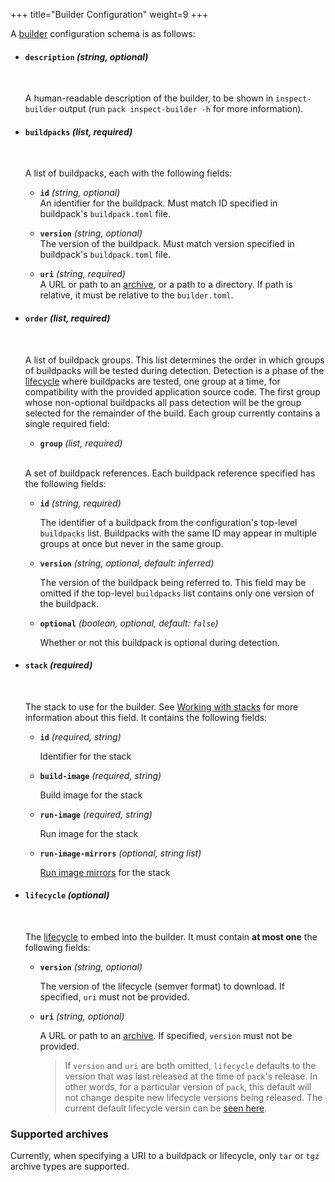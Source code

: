 +++
title="Builder Configuration"
weight=9
+++

A [builder][builder] configuration schema is as follows:

- #### `description` _(string, optional)_
  <br>

  A human-readable description of the builder, to be shown in `inspect-builder` output
  (run `pack inspect-builder -h` for more information).

- #### `buildpacks` _(list, required)_
  <br>

  A list of buildpacks, each with the following fields:

  - **`id`** _(string, optional)_
    <br>
    An identifier for the buildpack. Must match ID specified in buildpack's `buildpack.toml` file.

  - **`version`** _(string, optional)_
    <br>
    The version of the buildpack. Must match version specified in buildpack's `buildpack.toml` file.

  - **`uri`** _(string, required)_
    <br>
    A URL or path to an [archive](#supported-archives), or a path to a directory. If path is relative, it must be relative to the `builder.toml`.

- #### `order` _(list, required)_
  <br>

  A list of buildpack groups. This list determines the order in which groups of buildpacks
  will be tested during detection. Detection is a phase of the [lifecycle](#lifecycle) where
  buildpacks are tested, one group at a time, for compatibility with the provided application source code. The first
  group whose non-optional buildpacks all pass detection will be the group selected for the remainder of the build. Each
  group currently contains a single required field:

    - **`group`** _(list, required)_
    <br>

    A set of buildpack references. Each buildpack reference specified has the following fields:

    - **`id`** _(string, required)_
      <br>

      The identifier of a buildpack from the configuration's top-level `buildpacks` list. Buildpacks with the same ID may
      appear in multiple groups at once but never in the same group.

    - **`version`** _(string, optional, default: inferred)_
      <br>

      The version of the buildpack being referred to. This field may be omitted if the top-level `buildpacks` list contains
      only one version of the buildpack.

    - **`optional`** _(boolean, optional, default: `false`)_
      <br>

      Whether or not this buildpack is optional during detection.

- #### `stack` _(required)_
  <br>

  The stack to use for the builder. See [Working with stacks](/docs/concepts/components/stack) for more information about this field. It
  contains the following fields:

  - **`id`** _(required, string)_
    <br>

    Identifier for the stack

  - **`build-image`** _(required, string)_
    <br>

    Build image for the stack

  - **`run-image`** _(required, string)_
    <br>

    Run image for the stack

  - **`run-image-mirrors`** _(optional, string list)_
    <br>

    [Run image mirrors](/docs/concepts/components/stack#run-image-mirrors) for the stack

- #### `lifecycle` _(optional)_
  <br>

  The [lifecycle](#lifecycle) to embed into the builder. It must contain **at most one** the following fields:

  - **`version`** _(string, optional)_
    <br>

    The version of the lifecycle (semver format) to download. If specified, `uri` must not be provided.

  - **`uri`** _(string, optional)_
    <br>

    A URL or path to an [archive](#supported-archives). If specified, `version` must not be provided.

    > If `version` and `uri` are both omitted, `lifecycle` defaults to the version that was last released
    > at the time of `pack`'s release. In other words, for a particular version of `pack`, this default
    > will not change despite new lifecycle versions being released. The current default lifecycle versin can be [seen here](https://github.com/buildpacks/pack/blob/e4315be24c103e3c5722b08561bf13a55876cbbc/internal/builder/lifecycle.go#L18).

### Supported archives

Currently, when specifying a URI to a buildpack or lifecycle, only `tar` or `tgz` archive types are supported.

[builder]: /docs/concepts/components/builder
